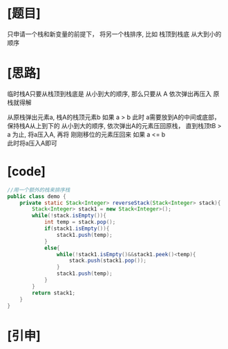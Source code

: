 # [题目]
只申请一个栈和新变量的前提下， 将另一个栈排序, 比如 栈顶到栈底 从大到小的顺序

# [思路]
临时栈A只要从栈顶到栈底是 从小到大的顺序, 那么只要从 A 依次弹出再压入 原栈就得解

从原栈弹出元素a, 栈A的栈顶元素b
    如果 a > b
        此时 a需要放到A的中间或底部，保持栈A从上到下的 从小到大的顺序, 依次弹出A的元素压回原栈， 直到栈顶tB > a 为止, 将a压入A, 再将
        刚刚移位的元素压回来
    如果 a <= b  
        此时将a压入A即可

# [code]
```java
//用一个额外的栈来排序栈
public class demo {
    private static Stack<Integer> reverseStack(Stack<Integer> stack){
        Stack<Integer> stack1 = new Stack<Integer>();
        while(!stack.isEmpty()){
            int temp = stack.pop();
            if(stack1.isEmpty()){
                stack1.push(temp);
            }
            else{
                while(!stack1.isEmpty()&&stack1.peek()<temp){
                    stack.push(stack1.pop());
                }
                stack1.push(temp);
            }
        }
        return stack1;
    }
}
```

# [引申]
